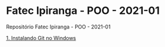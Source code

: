 # Fatec Ipiranga - POO - 2021-01
Repositório Fatec Ipiranga - POO - 2021-01

<a href="https://www.youtube.com/watch?v=YVPRhRyFrZY&list=PLNuUvBZGBA8kMTSPMmmNiRm2z0gRxXxox&index=8">1. Instalando Git no Windows</a>
